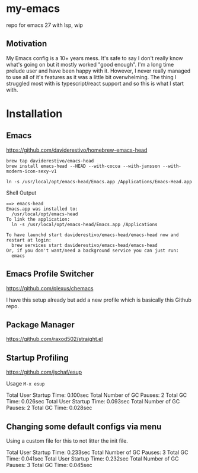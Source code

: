 # my-emacs
repo for emacs 27 with lsp, wip

## Motivation

My Emacs config is a 10+ years mess.
It's safe to say I don't really know what's going on but it
mostly worked "good enough". I'm a long time prelude user and
have been happy with it. However, I never really managed to use
all of it's features as it was a little bit overwhelming. The
thing I struggled most with is typescript/react support and
so this is what I start with.

# Installation

## Emacs

https://github.com/daviderestivo/homebrew-emacs-head

``` shell
brew tap daviderestivo/emacs-head
brew install emacs-head --HEAD --with-cocoa --with-jansson --with-modern-icon-sexy-v1

ln -s /usr/local/opt/emacs-head/Emacs.app /Applications/Emacs-Head.app
```

Shell Output

``` shell
==> emacs-head
Emacs.app was installed to:
  /usr/local/opt/emacs-head
To link the application:
  ln -s /usr/local/opt/emacs-head/Emacs.app /Applications

To have launchd start daviderestivo/emacs-head/emacs-head now and restart at login:
  brew services start daviderestivo/emacs-head/emacs-head
Or, if you don't want/need a background service you can just run:
  emacs
```

## Emacs Profile Switcher

https://github.com/plexus/chemacs

I have this setup already but add a new profile which
is basically this Github repo.

## Package Manager

https://github.com/raxod502/straight.el

## Startup Profiling

https://github.com/jschaf/esup

Usage `M-x esup`

Total User Startup Time: 0.100sec     Total Number of GC Pauses: 2     Total GC Time: 0.026sec
Total User Startup Time: 0.093sec     Total Number of GC Pauses: 2     Total GC Time: 0.028sec

## Changing some default configs via menu

Using a custom file for this to not litter the init file.

Total User Startup Time: 0.233sec     Total Number of GC Pauses: 3     Total GC Time: 0.041sec
Total User Startup Time: 0.232sec     Total Number of GC Pauses: 3     Total GC Time: 0.045sec
